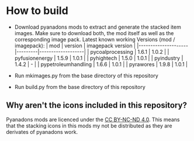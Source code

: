 # How to build

- Download pyanadons mods to extract and generate the stacked item images. Make sure to download
  both, the mod itself as well as the corresponding image pack.
	Latest known working Versions (mod / imagepack):
  | mod                 | version | imagepack version |
  |---------------------|---------|-------------------|
  | pycoalprocessing    | 1.6.1   | 1.0.2             |
  | pyfusionenergy      | 1.5.9   | 1.0.1             |
  | pyhightech          | 1.5.0   | 1.0.1             |
  | pyindustry          | 1.4.2   | -                 |
  | pypetroleumhandling | 1.6.6   | 1.0.1             |
  | pyrawores           | 1.9.8   | 1.0.1             |

- Run mkimages.py from the base directory of this repository
- Run build.py from the base directory of this repository

## Why aren't the icons included in this repository?

Pyanadons mods are licenced under the [CC BY-NC-ND 4.0](https://creativecommons.org/licenses/by-nc-nd/4.0/). This means that the stacking icons in this mods my not be distributed as they are derivates of pyanadons work.
